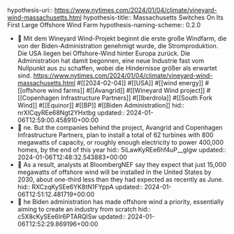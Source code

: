 hypothesis-uri:: https://www.nytimes.com/2024/01/04/climate/vineyard-wind-massachusetts.html
hypothesis-title:: Massachusetts Switches On Its First Large Offshore Wind Farm
hypothesis-naming-scheme:: 0.2.0

- 📝 Mit dem Wineyard Wind-Projekt beginnt die erste große Windfarm, die von der Biden-Administration genehmigt wurde, die Stromproduktion. Die USA liegen bei Offshore-Wind hinter Europa zurück. Die Administration hat damit begonnen, eine neue Industrie fast vom Nullpunkt aus zu schaffen, wobei die Hindernisse größer als erwartet sind. https://www.nytimes.com/2024/01/04/climate/vineyard-wind-massachusetts.html #[[2024-02-04]] #[[USA]] #[[wind energy]] #[[offshore wind farms]] #[[Avangrid]] #[[Wineyard Wind project]] #[[Copenhagen Infrastructure Partners]] #[[Iberdrola]] #[[South Fork Wind]] #[[Equinor]] #[[BP]] #[[Biden Administration]]
  hid:: nrXICqyREe68Ngt2YHxtbg
  updated:: 2024-01-06T12:59:00.458910+00:00
- 📌 ne. But the companies behind the project, Avangrid and Copenhagen Infrastructure Partners, plan to install a total of 62 turbines with 800 megawatts of capacity, or roughly enough electricity to power 400,000 homes, by the end of this year
  hid:: 5iLawKyREe6hf4uP__gIgw
  updated:: 2024-01-06T12:48:32.543883+00:00
- 📌 As a result, analysts at BloombergNEF say they expect that just 15,000 megawatts of offshore wind will be installed in the United States by 2030, about one-third less than they had expected as recently as June.
  hid:: RXCzqKySEe6YK8tN1FYppA
  updated:: 2024-01-06T12:51:12.481719+00:00
- 📌 he Biden administration has made offshore wind a priority, essentially aiming to create an industry from scratch
  hid:: c5X8cKySEe6Ir6PTARQlSw
  updated:: 2024-01-06T12:52:29.869196+00:00
